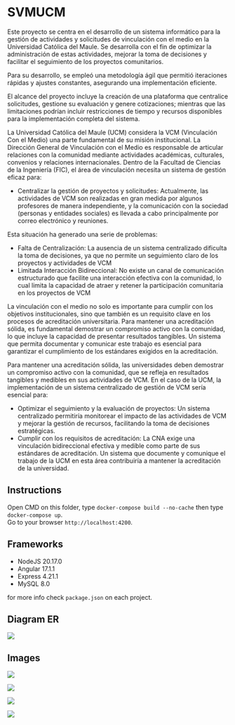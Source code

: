 # SVMUCM
Este proyecto se centra en el desarrollo de un sistema informático para la gestión de actividades y solicitudes de vinculación con el medio en la Universidad Católica del Maule. Se desarrolla con el fin de optimizar la administración de estas actividades, mejorar la toma de decisiones y facilitar el seguimiento de los proyectos comunitarios.

Para su desarrollo, se empleó una metodología ágil que permitió iteraciones rápidas y ajustes constantes, asegurando una implementación eficiente.

El alcance del proyecto incluye la creación de una plataforma que centralice solicitudes, gestione su evaluación y genere cotizaciones; mientras que las limitaciones podrían incluir restricciones de tiempo y recursos disponibles para la implementación completa del sistema.

La Universidad Católica del Maule (UCM) considera la VCM (Vinculación Con el Medio) una parte fundamental de su misión institucional. La Dirección General de Vinculación con el Medio es responsable de articular relaciones con la comunidad mediante actividades académicas, culturales, convenios y relaciones internacionales. Dentro de la Facultad de Ciencias de la Ingeniería (FIC), el área de vinculación necesita un sistema de gestión eficaz para:

- Centralizar la gestión de proyectos y solicitudes: Actualmente, las actividades de VCM son realizadas en gran medida por algunos profesores de manera independiente, y la comunicación con la sociedad (personas y entidades sociales) es llevada a cabo principalmente por correo electrónico y reuniones.

Esta situación ha generado una serie de problemas:

- Falta de Centralización: La ausencia de un sistema centralizado dificulta la toma de decisiones, ya que no permite un seguimiento claro de los proyectos y actividades de VCM
- Limitada Interacción Bidireccional: No existe un canal de comunicación estructurado que facilite una interacción efectiva con la comunidad, lo cual limita la capacidad de atraer y retener la participación comunitaria en los proyectos de VCM

La vinculación con el medio no solo es importante para cumplir con los objetivos institucionales, sino que también es un requisito clave en los procesos de acreditación universitaria. Para mantener una acreditación sólida, es fundamental demostrar un compromiso activo con la comunidad, lo que incluye la capacidad de presentar resultados tangibles. Un sistema que permita documentar y comunicar este trabajo es esencial para garantizar el cumplimiento de los estándares exigidos en la acreditación.

Para mantener una acreditación sólida, las universidades deben demostrar un compromiso activo con la comunidad, que se refleja en resultados tangibles y medibles en sus actividades de VCM. En el caso de la UCM, la implementación de un sistema centralizado de gestión de VCM sería esencial para:

- Optimizar el seguimiento y la evaluación de proyectos: Un sistema centralizado permitiría monitorear el impacto de las actividades de VCM y mejorar la gestión de recursos, facilitando la toma de decisiones estratégicas.
- Cumplir con los requisitos de acreditación: La CNA exige una vinculación bidireccional efectiva y medible como parte de sus estándares de acreditación. Un sistema que documente y comunique el trabajo de la UCM en esta área contribuiría a mantener la acreditación de la universidad.

## Instructions

Open CMD on this folder, type `docker-compose build --no-cache` then type `docker-compose up`.  
Go to your browser `http://localhost:4200`.

## Frameworks
- NodeJS 20.17.0
- Angular 17.1.1 
- Express 4.21.1  
- MySQL 8.0

for more info check `package.json` on each project.

## Diagram ER
![](https://i.imgur.com/ZimaU92.png)

## Images
![](https://i.imgur.com/zpzN2sH.png)

![](https://i.imgur.com/T9Tibgi.png)

![](https://i.imgur.com/0lXw30e.png)

![](https://i.imgur.com/T2TMOvM.png)
